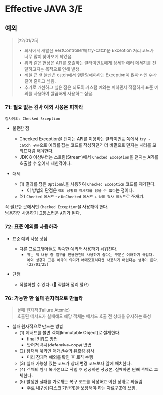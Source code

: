 # Effective JAVA 3/E

## 예외

> [22/01/25]  
> - 회사에서 개발한 RestController에 try-catch문 Exception 처리 코드가 너무 많아 찾아보게 되었음.
> - 위와 같은 현상은 API를 호출하는 클라이언트에게 상세한 에러 메세지를 전달하고자는 목적으로 인해 발생.
> - 제일 큰 현 불만은 catch에서 핸들링해야하는 Exception이 많아 라인 수가 길어 줄이고 싶음.
> - 추가로 개선하고 싶은 점은 되도록 커스텀 예외는 피하면서 적절하게 표준 예외를 사용하여 깔끔하게 사용하고 싶음.

### 71: 필요 없는 검사 예외 사용은 피하라  

`검사예외: Checked Exception`  

- 불편한 점
  - Checked Exception을 던지는 API를 이용하는 클라이언트 쪽에서 `try - catch 구문`으로 예외를 잡는 코드를 작성하던가 더 바깥으로 던지는 처리를 꼬리표처럼 해야한다.  
  - JDK 8 이상부터는 스트림(Stream)에서 `Checked Exception`을 던지는 API를 호출할 수 없어서 제한적이다.

- 대체
  - (1) 결과를 담은 `Optional`을 사용하여 `Checked Exception` 코드를 제거한다.
    - 이 방법의 단점은 `예외 상황의 메세지를 담을 수 없다`는 점이다.
  - (2) `Checked 메서드` -> `UnChecked 메서드` + `상태 검사 메서드`로 쪼개기.

꼭 필요한 곳에서만 `Checked Exception`을 사용해야 한다.  
남용하면 사용하기 고통스러운 API가 된다.  

### 72: 표준 예외를 사용하라

- 표준 예외 사용 장점
  - 다른 프로그래머들도 익숙한 예외라 사용하기 쉬워진다.
    - `위는 책 내용 중 일부를 인용한건데 사용하기 쉽다는 구문은 이해하기 어렵다. 예외 상황과 표준 예외의 의미가 애매모호하다면 사용하기 어렵다는 생각이 든다. (22/01/25)`

- 단점
  - 직렬화할 수 있다. (🔴 직렬화 정리 필요)

### 76: 가능한 한 실패 원자적으로 만들라

> 실패 원자적(Failure Atomic)  
> 호출된 메서드가 실패해도 해당 객체는 메서드 호출 전 상태를 유지하는 특성

- 실패 원자적으로 만드는 방법
  - (1) 메서드를 불변 객체(Immutable Object)로 설계한다.
    - final 키워드 방법
    - 방어적 복사(defensive-copy) 방법
  - (2) 잠재적 예외인 매개변수의 유효성 검사
    - 미리 잠재적 예외를 확인 후 로직 수행
  - (3) 실패 가능성 있는 코드가 상태 변경 코드보다 앞에 배치한다.
  - (4) 객체의 임시 복사본으로 작업 후 성공하면 성공본, 실패하면 원래 객체로 교체한다.
  - (5) 발생한 실패를 가로채는 복구 코드를 작성하고 이전 상태로 되돌림.
    - 주로 내구성(디스크 기반의)을 보장해야 하는 자료구조에 쓰임.
